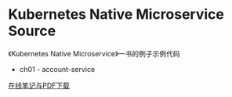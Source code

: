 # Kubernetes Native Microservice Source

《Kubernetes Native Microservice》一书的例子示例代码

* ch01 - account-service

[在线笔记与PDF下载](https://laidingqing.github.io/KNM-book/)